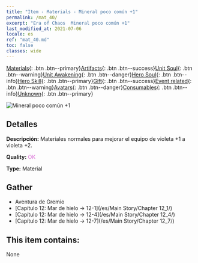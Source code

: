 ```yaml
---
title: "Item - Materials - Mineral poco común +1"
permalink: /mat_40/
excerpt: "Era of Chaos  Mineral poco común +1"
last_modified_at: 2021-07-06
locale: es
ref: "mat_40.md"
toc: false
classes: wide
---
```

 [Materials](/ItemsES/){: .btn .btn--primary}[Artifacts](/ItemsES/Artifacts/){: .btn .btn--success}[Unit Soul](/ItemsES/UnitSoul/){: .btn .btn--warning}[Unit Awakening](/ItemsES/UnitAwakening/){: .btn .btn--danger}[Hero Soul](/ItemsES/HeroSoul/){: .btn .btn--info}[Hero Skill](/ItemsES/HeroSkill/){: .btn .btn--primary}[Gift](/ItemsES/Gift/){: .btn .btn--success}[Event related](/ItemsES/Events/){: .btn .btn--warning}[Avatars](/ItemsES/Avatars/){: .btn .btn--danger}[Consumables](/ItemsES/Consumables/){: .btn .btn--info}[Unknown](/ItemsES/Unknown/){: .btn .btn--primary}

 ![Mineral poco común +1](/images/t/i_cailiao_kuangshi2.png)

## Detalles
 **Descripción:** Materiales normales para mejorar el equipo de violeta +1 a violeta +2.

 **Quality:** <span style="color: #DA70D6">OK</span>

 **Type:** Material

## Gather

*    Aventura de Gremio 
*    [Capítulo 12: Mar de hielo -> 12-1](/es/Main Story/Chapter 12_1/) 
*    [Capítulo 12: Mar de hielo -> 12-4](/es/Main Story/Chapter 12_4/) 
*    [Capítulo 12: Mar de hielo -> 12-7](/es/Main Story/Chapter 12_7/) 

## This item contains:

  None

